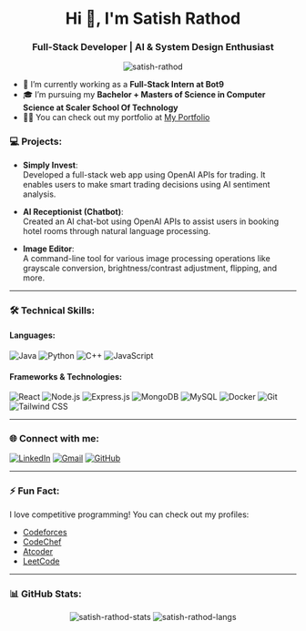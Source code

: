<h1 align="center">Hi 👋, I'm Satish Rathod</h1>
<h3 align="center">Full-Stack Developer | AI & System Design Enthusiast</h3>

<p align="center">
  <img src="https://komarev.com/ghpvc/?username=satish-rathod&label=Profile%20views&color=0e75b6&style=flat" alt="satish-rathod" />
</p>

- 🔭 I’m currently working as a **Full-Stack Intern at Bot9**  
- 🎓 I’m pursuing my **Bachelor + Masters of Science in Computer Science at Scaler School Of Technology**  
- 👨‍💻 You can check out my portfolio at [My Portfolio](https://satrat.vercel.app)

<h3 align="left">💻 Projects:</h3>

- **Simply Invest**:  
  Developed a full-stack web app using OpenAI APIs for trading. It enables users to make smart trading decisions using AI sentiment analysis.  

- **AI Receptionist (Chatbot)**:  
  Created an AI chat-bot using OpenAI APIs to assist users in booking hotel rooms through natural language processing.  

- **Image Editor**:  
  A command-line tool for various image processing operations like grayscale conversion, brightness/contrast adjustment, flipping, and more.  

---

### 🛠️ Technical Skills:

#### Languages:
![Java](https://img.shields.io/badge/Java-ED8B00?style=for-the-badge&logo=java&logoColor=white)
![Python](https://img.shields.io/badge/Python-3776AB?style=for-the-badge&logo=python&logoColor=white)
![C++](https://img.shields.io/badge/C%2B%2B-00599C?style=for-the-badge&logo=cplusplus&logoColor=white)
![JavaScript](https://img.shields.io/badge/JavaScript-323330?style=for-the-badge&logo=javascript&logoColor=F7DF1E)

#### Frameworks & Technologies:
![React](https://img.shields.io/badge/React-20232A?style=for-the-badge&logo=react&logoColor=61DAFB)
![Node.js](https://img.shields.io/badge/Node.js-339933?style=for-the-badge&logo=nodedotjs&logoColor=white)
![Express.js](https://img.shields.io/badge/Express.js-404D59?style=for-the-badge)
![MongoDB](https://img.shields.io/badge/MongoDB-4EA94B?style=for-the-badge&logo=mongodb&logoColor=white)
![MySQL](https://img.shields.io/badge/MySQL-4479A1?style=for-the-badge&logo=mysql&logoColor=white)
![Docker](https://img.shields.io/badge/Docker-2496ED?style=for-the-badge&logo=docker&logoColor=white)
![Git](https://img.shields.io/badge/Git-F05032?style=for-the-badge&logo=git&logoColor=white)
![Tailwind CSS](https://img.shields.io/badge/Tailwind_CSS-38B2AC?style=for-the-badge&logo=tailwind-css&logoColor=white)

---

### 🌐 Connect with me:

[![LinkedIn](https://img.shields.io/badge/LinkedIn-0A66C2?style=for-the-badge&logo=linkedin&logoColor=white)](https://www.linkedin.com/in/satish-rathod-2a583127ai/)
[![Gmail](https://img.shields.io/badge/Email-D14836?style=for-the-badge&logo=gmail&logoColor=white)](mailto:satish.rathod.ov@gmail.com)
[![GitHub](https://img.shields.io/badge/GitHub-100000?style=for-the-badge&logo=github&logoColor=white)](https://github.com/satish-rathod)

---

### ⚡ Fun Fact:
I love competitive programming! You can check out my profiles:
- [Codeforces](https://codeforces.com/profile/Satish_Rathod_)
- [CodeChef](https://www.codechef.com/users/satrat_ov)
- [Atcoder](https://atcoder.jp/users/Satish_)
- [LeetCode](https://leetcode.com/u/satrat_05/)

---

### 📊 GitHub Stats:
<p align="center">
  <img src="https://github-readme-stats.vercel.app/api?username=satish-rathod&show_icons=true&theme=dark" alt="satish-rathod-stats" />
  <img src="https://github-readme-stats.vercel.app/api/top-langs/?username=satish-rathod&layout=compact&theme=dark" alt="satish-rathod-langs" />
</p>
